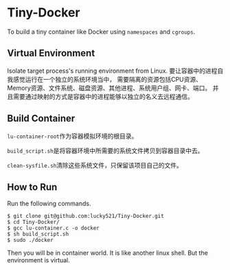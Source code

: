 # Tiny-Docker
To build a tiny container like Docker using `namespaces` and `cgroups`.


## Virtual Environment
Isolate target process's running environment from Linux. 
要让容器中的进程自我感觉运行在一个独立的系统环境当中，
需要隔离的资源包括CPU资源、Memory资源、文件系统、磁盘资源、其他进程、系统用户组、网卡、端口。
并且需要通过映射的方式是容器中的进程能够以独立的名义去远程通信。


## Build Container
`lu-container-root`作为容器模拟环境的根目录。

`build_script.sh`是将容器环境中所需要的系统文件拷贝到容器目录中去。

`clean-sysfile.sh`清除这些系统文件，只保留该项目自己的文件。

## How to Run

Run the following commands.

```
$ git clone git@github.com:lucky521/Tiny-Docker.git
$ cd Tiny-Docker/
$ gcc lu-container.c -o docker
$ sh build_script.sh
$ sudo ./docker
```

Then you will be in container world. It is like another linux shell. But the environment is virtual.

